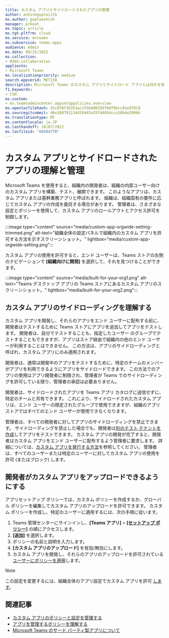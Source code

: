 ```yaml
---
title: カスタム アプリとサイドロードされたアプリの管理
author: ashishguptaiitb
ms.author: guptaashish
manager: prkosh
ms.topic: article
ms.tgt.pltfrm: cloud
ms.service: msteams
ms.subservice: teams-apps
audience: Admin
ms.date: 09/25/2022
ms.collection:
- M365-collaboration
appliesto:
- Microsoft Teams
ms.localizationpriority: medium
search.appverid: MET150
description: Microsoft Teams のカスタム アプリとサイドロード アプリとは何かを理解し、アプリを管理して、その動作、ロールアウト、およびアクセス許可を管理します。
f1.keywords:
- CSH
ms.custom:
- ms.teamsadmincenter.appsetuppolicies.overview
ms.openlocfilehash: 42c970f3b354ac1f5b490359f0df9bcc01e97019
ms.sourcegitcommit: d6e180791134426445a35fd485dcca18bde2006b
ms.translationtype: MT
ms.contentlocale: ja-JP
ms.lasthandoff: 10/07/2022
ms.locfileid: "68494770"
---
```

# <a name="understand-and-manage-custom-and-sideloaded-apps"></a>カスタム アプリとサイドロードされたアプリの理解と管理

Microsoft Teams を使用すると、組織内の開発者は、組織の内部ユーザー向けのカスタム アプリを構築、テスト、展開できます。 このようなアプリは、カスタム アプリまたは基幹業務アプリと呼ばれます。 組織は、組織固有の要件に応じてカスタム アプリの作成を委託する場合があります。 管理者は、さまざまな設定とポリシーを使用して、カスタム アプリのロールアウトとアクセス許可を制御します。

:::image type="content" source="media/custom-app-orgwide-setting-trimmed.png" alt-text="組織全体の設定パネルで組織内のカスタム アプリを許可する方法を示すスクリーンショット。" lightbox="media/custom-app-orgwide-setting.png":::

カスタム アプリの使用を許可すると、エンド ユーザーは、Teams ストアの左側のナビゲーションで **[組織向けに開発]** を選択して、それを見つけることができます。

:::image type="content" source="media/built-for-your-org1.png" alt-text="Teams デスクトップ アプリの Teams ストアにあるカスタム アプリのスクリーンショット。" lightbox="media/built-for-your-org2.png":::

## <a name="understand-sideloading-of-custom-apps"></a>カスタム アプリのサイドローディングを理解する

カスタム アプリを開発し、それらのアプリをエンド ユーザーに配布する前に、開発者はテストするために Teams ストアにアプリを追加してアプリをテストします。 開発者は、自分でテストすることも、指定したユーザー のグループでテストすることもできますが、アプリはストア経由で組織内の他のエンド ユーザーが利用することはできません。 この方法は、アプリのサイドローディングと呼ばれ、カスタム アプリにのみ適用されます。

開発者は、通常は開発中のアプリをテストするために、特定のチームのメンバーがアプリを利用できるようにアプリをサイドロードできます。 この方法でのアプリの使用はアプリ開発者に制限され、管理者が Teams でのサイドローディングを許可している限り、管理者の承認は必要ありません。

開発者は、サイドロードされたアプリを Teams アプリ カタログに送信せずに、特定のチームと共有できます。 これにより、サイドロードされたカスタム アプリは、エンド ユーザーの限定されたグループで使用できますが、組織のアプリ ストアではすべてのエンド ユーザーが使用できなくなります。

管理者は、すべての開発者に対してアプリのサイドローディングを禁止できます。 サイドローディングを禁止した場合でも、開発者は[別のテスト テナントを作成](/microsoftteams/platform/concepts/build-and-test/prepare-your-o365-tenant)してアプリをテストできます。 カスタム アプリの開発が完了すると、開発者はカスタム アプリをエンド ユーザーに配布するよう管理者に要求します。 詳細については、[カスタム アプリを発行する方法](/microsoftteams/upload-custom-apps)を参照してください。 管理者は、すべてのユーザーまたは特定のユーザーに対してカスタム アプリの使用を許可 (またはブロック) します。

## <a name="allow-developers-to-upload-custom-apps"></a>開発者がカスタム アプリをアップロードできるようにする

アプリセットアップ ポリシーでは、カスタム ポリシーを作成するか、グローバル ポリシーを編集してカスタム アプリのアップロードを許可できます。 カスタム ポリシーを作成し、特定のユーザーに適用するには、次の手順に従います。

1. Teams 管理センターにサインインし、**[Teams アプリ]** > **[[セットアップ ポリシー]](https://admin.teams.microsoft.com/policies/app-setup)** の順にアクセスします。
1. **[追加]** を選択します。
1. ポリシーの名前と説明を入力します。
1. **[カスタム アプリのアップロード]** を有効/無効にします。
1. カスタム アプリを開発し、それらのアプリのアップロードを許可されている[ユーザーにポリシーを適用](assign-policies-users-and-groups.md#assign-a-policy-to-individual-users)します。

> [!NOTE]
> この設定を変更するには、組織全体のアプリ設定でカスタム アプリを許可 [します](manage-apps.md#manage-org-wide-app-settings)。

## <a name="related-articles"></a>関連記事

* [カスタム アプリのポリシーと設定を管理する](teams-custom-app-policies-and-settings.md)
* [アプリを管理するポリシーを理解する](app-policies.md)
* [Microsoft Teams のサード パーティ製アプリについて](overview-third-party-apps.md)

